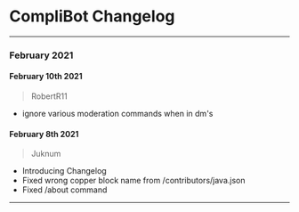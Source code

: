 # CompliBot Changelog
---------------------------------------
### February 2021

#### February 10th 2021
> RobertR11

- ignore various moderation commands when in dm's

#### February 8th 2021
> Juknum  

- Introducing Changelog
- Fixed wrong copper block name from /contributors/java.json
- Fixed /about command
---------------------------------------